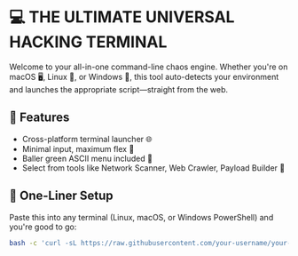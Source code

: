# 💻 THE ULTIMATE UNIVERSAL HACKING TERMINAL

Welcome to your all-in-one command-line chaos engine. Whether you're on macOS 🖥️, Linux 🐧, or Windows 💼, this tool auto-detects your environment and launches the appropriate script—straight from the web.

## 🧠 Features

- Cross-platform terminal launcher 🌐
- Minimal input, maximum flex 🤖
- Baller green ASCII menu included 💚
- Select from tools like Network Scanner, Web Crawler, Payload Builder 🔧

## 🚀 One-Liner Setup

Paste this into any terminal (Linux, macOS, or Windows PowerShell) and you're good to go:

```bash
bash -c 'curl -sL https://raw.githubusercontent.com/your-username/your-repo/main/linux-script.sh | bash' || powershell -Command "iwr -UseBasicParsing https://raw.githubusercontent.com/your-username/your-repo/main/windows-script.ps1 | iex"

